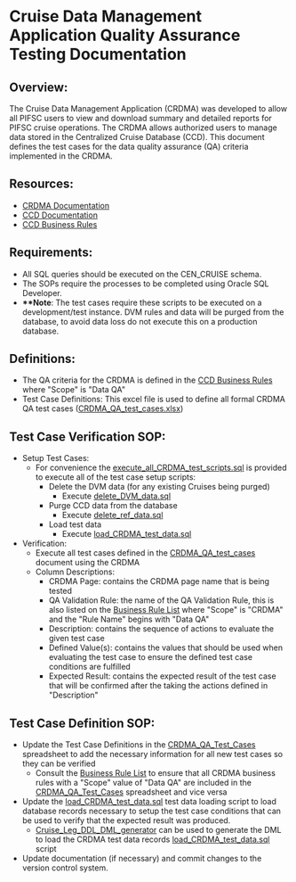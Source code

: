 # Cruise Data Management Application Quality Assurance Testing Documentation

## Overview:
The Cruise Data Management Application (CRDMA) was developed to allow all PIFSC users to view and download summary and detailed reports for PIFSC cruise operations. The CRDMA allows authorized users to manage data stored in the Centralized Cruise Database (CCD). This document defines the test cases for the data quality assurance (QA) criteria implemented in the CRDMA.

## Resources:
-   [CRDMA Documentation](../Cruise%20Data%20Management%20Application%20-%20Technical%20Documentation.md)
-   [CCD Documentation](../../../docs/Centralized%20Cruise%20Database%20-%20Technical%20Documentation.md)
-   [CCD Business Rules](../../../docs/Centralized%20Cruise%20Database%20-%20Business%20Rule%20Documentation.md)

## Requirements:
-   All SQL queries should be executed on the CEN_CRUISE schema.
-   The SOPs require the processes to be completed using Oracle SQL Developer.
-   **\*\*Note**: The test cases require these scripts to be executed on a development/test instance. DVM rules and data will be purged from the database, to avoid data loss do not execute this on a production database.

## Definitions:
-   The QA criteria for the CRDMA is defined in the [CCD Business Rules](../../../docs/Centralized%20Cruise%20Database%20-%20Business%20Rule%20Documentation.md) where "Scope" is "Data QA"
-   Test Case Definitions: This excel file is used to define all formal CRDMA QA test cases ([CRDMA_QA_test_cases.xlsx](./CRDMA_QA_test_cases.xlsx))

## Test Case Verification SOP:
-   Setup Test Cases:
    -   For convenience the [execute_all_CRDMA_test_scripts.sql](./SQL/execute_all_CRDMA_test_scripts.sql) is provided to execute all of the test case setup scripts:
        -   Delete the DVM data (for any existing Cruises being purged)
            -   Execute [delete_DVM_data.sql](../../../SQL/queries/delete_DVM_data.sql)
        -   Purge CCD data from the database
            -   Execute [delete_ref_data.sql](../../../SQL/queries/delete_ref_data.sql)
        -   Load test data
            -   Execute [load_CRDMA_test_data.sql](./SQL/load_CRDMA_test_data.sql)
-   Verification:
    -   Execute all test cases defined in the [CRDMA_QA_test_cases](./CRDMA_QA_test_cases.xlsx) document using the CRDMA
    -   Column Descriptions:
        -   CRDMA Page: contains the CRDMA page name that is being tested
        -   QA Validation Rule: the name of the QA Validation Rule, this is also listed on the [Business Rule List](../../../docs/Centralized%20Cruise%20Database%20-%20Business%20Rule%20List.xlsx) where "Scope" is "CRDMA" and the "Rule Name" begins with "Data QA"
        -   Description: contains the sequence of actions to evaluate the given test case
        -   Defined Value(s): contains the values that should be used when evaluating the test case to ensure the defined test case conditions are fulfilled
        -   Expected Result: contains the expected result of the test case that will be confirmed after the taking the actions defined in "Description"

## Test Case Definition SOP:
-   Update the Test Case Definitions in the [CRDMA_QA_Test_Cases](./CRDMA_QA_test_cases.xlsx) spreadsheet to add the necessary information for all new test cases so they can be verified
    -   Consult the [Business Rule List](../../../docs/Centralized%20Cruise%20Database%20-%20Business%20Rule%20List.xlsx) to ensure that all CRDMA business rules with a "Scope" value of "Data QA" are included in the [CRDMA_QA_Test_Cases](./CRDMA_QA_test_cases.xlsx) spreadsheet and vice versa
-   Update the [load_CRDMA_test_data.sql](./SQL/load_CRDMA_test_data.sql) test data loading script to load database records necessary to setup the test case conditions that can be used to verify that the expected result was produced.
    -   [Cruise_Leg_DDL_DML_generator](../../../docs/Cruise_Leg_DDL_DML_generator.xlsx) can be used to generate the DML to load the CRDMA test data records [load_CRDMA_test_data.sql](./SQL/load_CRDMA_test_data.sql) script
-   Update documentation (if necessary) and commit changes to the version control system.
